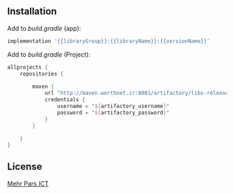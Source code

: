 ## Installation

Add to _build.gradle_ (app):
```groovy
implementation '{{libraryGroup}}:{{libraryName}}:{{versionName}}'
```

Add to _build.gradle_ (Project):
```groovy
allprojects {
    repositories {
        
        maven {
            url "http://maven.worthnet.ir:8081/artifactory/libs-release-local"
            credentials {
                username = "${artifactory_username}"
                password = "${artifactory_password}"
            }
        }
       
    }
}
```
 
## License  
[Mehr Pars ICT][mp]


[mp]: https://www.worthnet.ir